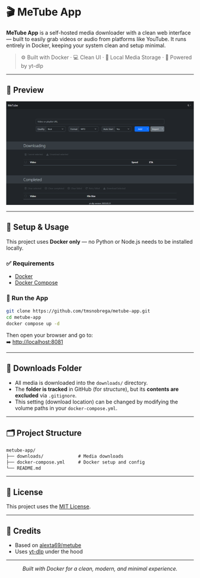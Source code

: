 # 🎬 MeTube App

**MeTube App** is a self-hosted media downloader with a clean web interface — built to easily grab videos or audio from platforms like YouTube. It runs entirely in Docker, keeping your system clean and setup minimal.

> ⚙️ Built with Docker · 💻 Clean UI · 📁 Local Media Storage · 🧩 Powered by yt-dlp

---

## 📸 Preview

<p align="center">
  <img src="metube_screenshot.png" alt="MeTube UI Preview" width="600"/>
</p>

---

## 🧰 Setup & Usage

This project uses **Docker only** — no Python or Node.js needs to be installed locally.

### ✅ Requirements

- [Docker](https://www.docker.com/products/docker-desktop)
- [Docker Compose](https://docs.docker.com/compose/)

### 🚀 Run the App

```bash
git clone https://github.com/tmsnobrega/metube-app.git
cd metube-app
docker compose up -d
```

Then open your browser and go to:  
➡️ [http://localhost:8081](http://localhost:8081)

---

## 📂 Downloads Folder

- All media is downloaded into the `downloads/` directory.
- The **folder is tracked** in GitHub (for structure), but its **contents are excluded** via `.gitignore`.
- This setting (download location) can be changed by modifying the volume paths in your `docker-compose.yml`.

---

## 🗂️ Project Structure

```
metube-app/
├── downloads/             # Media downloads
├── docker-compose.yml     # Docker setup and config
└── README.md              
```

---

## 📜 License

This project uses the [MIT License](LICENSE).

---

## 🙏 Credits

- Based on [alexta69/metube](https://github.com/alexta69/metube)
- Uses [yt-dlp](https://github.com/yt-dlp/yt-dlp) under the hood

---

<p align="center">
  <em>Built with Docker for a clean, modern, and minimal experience.</em>
</p>
